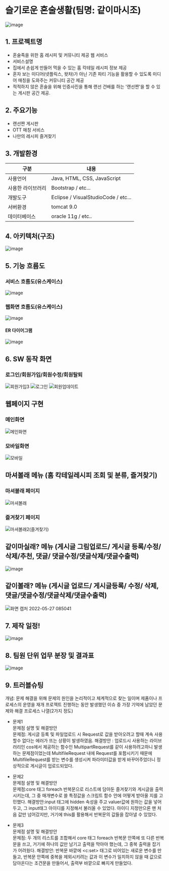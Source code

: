 # 슬기로운 혼술생활(팀명: 같이마시조)
![image](https://user-images.githubusercontent.com/104408785/170398951-4d81f42e-ed7d-4e0d-900e-7fb524680aac.png)

## 1. 프로젝트명
* 혼술족을 위한 홈 레시피 및 커뮤니티 제공 웹 서비스
* 서비스설명 
* 집에서 손쉽게 만들어 먹을 수 있는 홈 칵테일 레시피 정보 제공
* 혼자 보는 미디어(넷플릭스, 왓챠)가 아닌 기존 파티 기능을 활용할 수 있도록 미디어 매칭을 도와주는 커뮤니티 공간 제공
* 적적하지 않은 혼술을 위해 인증사진을 통해 랜선 건배를 하는 '랜선짠'을 할 수 있는 게시판 공간 제공.

## 2. 주요기능
* 랜선짠 게시판
* OTT 매칭 서비스
* 나만의 레시피 즐겨찾기

## 3. 개발환경
|구분|내용|
|------|---|
|사용언어|Java, HTML, CSS, JavaScript|
|사용한 라이브러리| Bootstrap / etc...|
|개발도구|Eclipse / VisualStudioCode  / etc...|
|서버환경|tomcat 9.0|
|데이터베이스| oracle 11g / etc..|


## 4. 아키텍처(구조) 
![image](https://user-images.githubusercontent.com/104408872/170422711-5489cded-a9de-4121-af33-5910574ef295.png)



## 5. 기능 흐름도


### 서비스 흐름도(유스케이스)
![image](https://user-images.githubusercontent.com/104408785/170398264-1fcefbd6-e9bc-4bf7-b279-d6ccf2f9c5a6.png)
### 웹화면 흐름도(유스케이스)
![image](https://user-images.githubusercontent.com/104408785/170403742-4c2e86c5-7ce2-4b9d-9686-b8d650009517.png)

#### ER 다이어그램
![image](https://user-images.githubusercontent.com/104408785/170398269-19222828-bef9-4888-8ec9-040a55473f93.png)

## 6. SW 동작 화면

### 로그인/회원가입/회원수정/회원탈퇴
  

![회원가입3](https://user-images.githubusercontent.com/104408785/170398555-adac2ac4-1f61-4909-9fb5-68cd647f02ee.png)
![로그인](https://user-images.githubusercontent.com/104408785/170400387-486215f9-dd5f-41ed-8d7a-283246274997.png)
![회원업데이트](https://user-images.githubusercontent.com/104408785/170401207-34bef47a-bd98-42ee-a7e4-5fa9eee44a10.png)



##  웹페이지 구현

###  메인화면
![메인화면](https://user-images.githubusercontent.com/104408785/170400069-23016236-920d-40ba-8dc6-5b3fbd2e6506.png)

### 모바일화면
![모바일](https://user-images.githubusercontent.com/104408785/170400064-50dd7ecd-d91a-4ac0-8c6d-975a07585568.png)


## 마셔볼래 메뉴 (홈 칵테일레시피 조회 및 분류, 즐겨찾기)

### 마셔볼래 페이지
![마셔볼래](https://user-images.githubusercontent.com/104408785/170401891-fc2d264e-7b7a-4242-a531-774695ad9622.png)

### 즐겨찾기 페이지 
![마셔볼래2(즐겨찾기)](https://user-images.githubusercontent.com/104408785/170401587-b641a437-e42b-41a6-9f48-55d6c0ba47f2.png)

## 같이마실래? 메뉴 (게시글 그림업로드/ 게시글 등록/수정/삭제/추천, 댓글/ 댓글수정/댓글삭제/댓글수출력) 
![image](https://user-images.githubusercontent.com/104408785/170403349-f30c40dd-0cef-4b41-a58a-84bfacd0b74d.png)

## 같이볼래? 메뉴 (게시글 업로드/ 게시글등록/ 수정/ 삭제, 댓글/댓글수정/댓글삭제/댓글수출력)
![화면 캡처 2022-05-27 085041](https://user-images.githubusercontent.com/104408785/170602010-9ec3d3f0-4c0a-4592-99ca-4468ce83f6ca.png)



## 7. 제작 일정!
![image](https://user-images.githubusercontent.com/104408785/170404056-9d637408-e201-40a3-a1d9-57f63d3c1954.png)


## 8. 팀원 단위 업무 분장 및 결과표
![image](https://user-images.githubusercontent.com/104408785/170407412-71bde865-2da1-4781-873b-0b38c95889ea.png)


## 9. 트러블슈팅

개념: 문제 해결을 위해 문제의 원인을 논리적이고 체계적으로 찾는 일이며 제품이나 프로세스의 운영을 재개
프로젝트 진행하는 동안 발생했던 이슈 중 가장 기억에 남았던 문제와 해결 프로세스 나열(2가지 정도)
* 문제1<br>
 문제점 설명 및 해결방안<br>
 문제점: 게시글 등록 및 파일업로드 시 Request로 값을 받아오려고 할때 계속 사용할수 없다는 에러가 뜨는 상황이 발생하였음. 
 해결방안 :  업로드시 사용하는 라이브러리인 cos에서 제공하는 함수인 MultipartRequest를 같이 사용하려고하니 발생하는 문제점이었는데 
 MultifileRequest 내에 Request를 포함시키기 때문에 MultifileRequest를 받는 변수를 생성시켜 파라미터값을 받게 바꾸어주었더니 정상적으로 게시글이 업로드되었다.
 
 
* 문제2<br>
 문제점 설명 및 해결방안<br>
 문제점:core 태그 foreach 반복문으로 리스트에 담아둔 즐겨찾기와 게시글을 출력시키는데, 그 중 매개변수로 쓸 특정값을 스크립트 함수 안에 어떻게 받아올 지를 고민했다. 
 해결방안:input 태그에 hidden 속성을 주고 valuer값에 원하는 값을 넣어두고, 그 input태그 아이디를 지정해서 불러올 수 있었다. 아이디 지정만으론 맨 처음 값만 넘어갔지만, 거기에 this를 활용해서 반복문의 값들을 잡아낼 수 있었다.

* 문제3<br>
  문제점 설명 및 해결방안<br>
  문제점: 두 개의 리스트를 조합해서 core 태그 foreach 반복문 안쪽에 또 다른 반복문을 쓰고, 거기에 하나의 값만 남기고 출력을 막아야 했는데, 그 중복 출력을 잡기가 어려웠다. 
  해결방안: 반복문 바깥에 <c:set> 태그로 비어있는 새로운 변수를 만들고, 반복문 안쪽에 중복을 제외시키려는 값과 이 변수가 일치하지 않을 때 값으로 담아온다는 조건문을 만들어서, 출력부 바깥으로 빠지게 만들었다.
